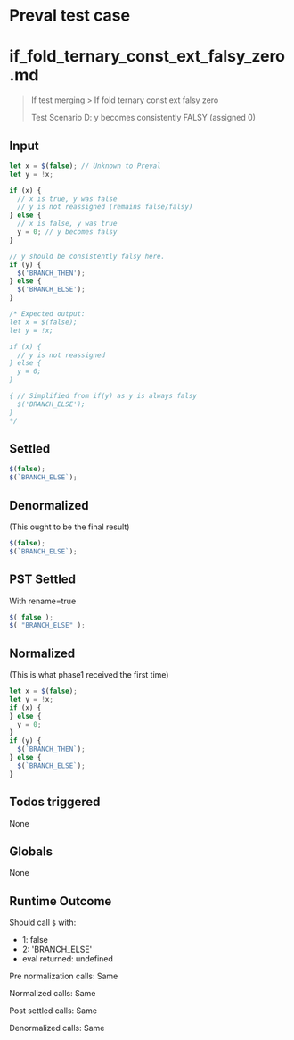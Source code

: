 # Preval test case

# if_fold_ternary_const_ext_falsy_zero.md

> If test merging > If fold ternary const ext falsy zero
>
> Test Scenario D: y becomes consistently FALSY (assigned 0)

## Input

`````js filename=intro
let x = $(false); // Unknown to Preval
let y = !x;

if (x) {
  // x is true, y was false
  // y is not reassigned (remains false/falsy)
} else {
  // x is false, y was true
  y = 0; // y becomes falsy
}

// y should be consistently falsy here.
if (y) {
  $('BRANCH_THEN');
} else {
  $('BRANCH_ELSE');
}

/* Expected output:
let x = $(false);
let y = !x;

if (x) {
  // y is not reassigned
} else {
  y = 0;
}

{ // Simplified from if(y) as y is always falsy
  $('BRANCH_ELSE');
}
*/
`````


## Settled


`````js filename=intro
$(false);
$(`BRANCH_ELSE`);
`````


## Denormalized
(This ought to be the final result)

`````js filename=intro
$(false);
$(`BRANCH_ELSE`);
`````


## PST Settled
With rename=true

`````js filename=intro
$( false );
$( "BRANCH_ELSE" );
`````


## Normalized
(This is what phase1 received the first time)

`````js filename=intro
let x = $(false);
let y = !x;
if (x) {
} else {
  y = 0;
}
if (y) {
  $(`BRANCH_THEN`);
} else {
  $(`BRANCH_ELSE`);
}
`````


## Todos triggered


None


## Globals


None


## Runtime Outcome


Should call `$` with:
 - 1: false
 - 2: 'BRANCH_ELSE'
 - eval returned: undefined

Pre normalization calls: Same

Normalized calls: Same

Post settled calls: Same

Denormalized calls: Same
